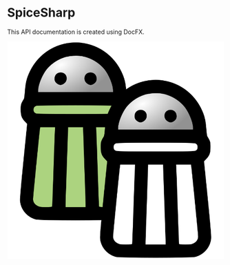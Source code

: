 # SpiceSharp
This API documentation is created using DocFX.

<p align="center"><img src="images/logo_full.svg" /></p>
